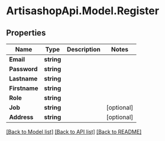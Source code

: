 # ArtisashopApi.Model.Register

## Properties

Name | Type | Description | Notes
------------ | ------------- | ------------- | -------------
**Email** | **string** |  | 
**Password** | **string** |  | 
**Lastname** | **string** |  | 
**Firstname** | **string** |  | 
**Role** | **string** |  | 
**Job** | **string** |  | [optional] 
**Address** | **string** |  | [optional] 

[[Back to Model list]](../README.md#documentation-for-models) [[Back to API list]](../README.md#documentation-for-api-endpoints) [[Back to README]](../README.md)

